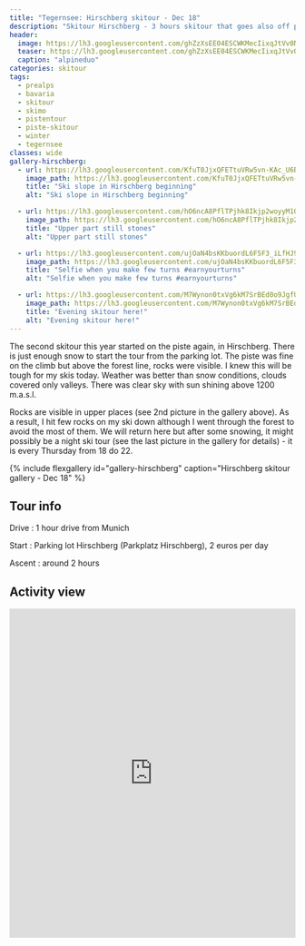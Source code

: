 ```yaml
---
title: "Tegernsee: Hirschberg skitour - Dec 18"
description: "Skitour Hirschberg - 3 hours skitour that goes also off poste"
header:
  image: https://lh3.googleusercontent.com/ghZzXsEE04ESCWKMecIixqJtVv0N6kcqL0uRdGilY2el4VF-_yFGwUZv20UcMvezqQiMxRLeDuUx9Xj-x1t50TvMpakOnu4WSVs_QfQYWabJgBjVyyJLiuCYZa2p8vG6NsZ74Iv_H43HjzHzq4t4vpxwhzlaWDT8niZ_BEcojR83s-EvpfGaLmVUNziCL7HKj-ITSUBxkHDeQ3rXHKv_jCMuhbhIqOWy1BRVdOekO5vbtKZZm21Hzf0qA-ie5fTVKD2IToqWhyk7uv2s7dYegRZ5VzuXZXjXnTOpFKaa6S0JPej9v7Qg9WT9cZhCA8lu0xNMGF0pHbNEvr1ABdF8O1W8fQHOadDePGtsXjd6gspoZdw0YnhKxwF-K3vOE29QVSD0ECVIVxAanlx3Dn7bnb48kQ3Dj5CIaaAp0uq2MNBvMbVLQxnPKiqdZndtnpd-PM8k6NdePv6VGGXkoG4DA6I7ktRQIoPZpdHSYP6s3YwWoIK_qz9KQNZ_duBLSci0ho2RMrYlgjC8fIwQwGta8CKdcajjO4wDInJgZwouZeQQnQHl-3wM9hg2PrPGZVKft1uGv2uTXYDYqHObZMC6upE55RWaSHFTv51NsZDSPCBVkAob-WxSEE-we7fVJqaZA4vlZBSGIQKurolggu3L6-92CnJO9dOpI_lPi8aAMy_j4EmVjWQAVDdtoVM-KeLsqVP7wvExvSO-Qy_wNgo=w2016-h1512-no
  teaser: https://lh3.googleusercontent.com/ghZzXsEE04ESCWKMecIixqJtVv0N6kcqL0uRdGilY2el4VF-_yFGwUZv20UcMvezqQiMxRLeDuUx9Xj-x1t50TvMpakOnu4WSVs_QfQYWabJgBjVyyJLiuCYZa2p8vG6NsZ74Iv_H43HjzHzq4t4vpxwhzlaWDT8niZ_BEcojR83s-EvpfGaLmVUNziCL7HKj-ITSUBxkHDeQ3rXHKv_jCMuhbhIqOWy1BRVdOekO5vbtKZZm21Hzf0qA-ie5fTVKD2IToqWhyk7uv2s7dYegRZ5VzuXZXjXnTOpFKaa6S0JPej9v7Qg9WT9cZhCA8lu0xNMGF0pHbNEvr1ABdF8O1W8fQHOadDePGtsXjd6gspoZdw0YnhKxwF-K3vOE29QVSD0ECVIVxAanlx3Dn7bnb48kQ3Dj5CIaaAp0uq2MNBvMbVLQxnPKiqdZndtnpd-PM8k6NdePv6VGGXkoG4DA6I7ktRQIoPZpdHSYP6s3YwWoIK_qz9KQNZ_duBLSci0ho2RMrYlgjC8fIwQwGta8CKdcajjO4wDInJgZwouZeQQnQHl-3wM9hg2PrPGZVKft1uGv2uTXYDYqHObZMC6upE55RWaSHFTv51NsZDSPCBVkAob-WxSEE-we7fVJqaZA4vlZBSGIQKurolggu3L6-92CnJO9dOpI_lPi8aAMy_j4EmVjWQAVDdtoVM-KeLsqVP7wvExvSO-Qy_wNgo=w2016-h1512-no
  caption: "alpineduo"
categories: skitour
tags:
  - prealps
  - bavaria
  - skitour
  - skimo
  - pistentour
  - piste-skitour
  - winter
  - tegernsee
classes: wide
gallery-hirschberg:
  - url: https://lh3.googleusercontent.com/KfuT0JjxQFETtuVRw5vn-KAc_U6BE_OG8-v5hIXLic79XG3FwGbbK467ydDp465H6NOtiKazKQosd3cE9GPinDwGCHFtI6czCogp3ShEujCtCIlza3X2-7pFw8TgZPYlUdHJ7tZ0vaS2EqdYb9M7TrqeCnE9H86qP5oxhBMn07hCKdaiaou66CvPi90ydkl6_asT6ytD1J0TW-c8Zy3yzsJVFg8_LNum3BDz7DZjILLbxxY-ILvZwER2QQfKnuQR2L7uK1M3rYYAMOlWc81vLiwNGEPMAFFo9gK2Ohe7rJ0b5rQsdPpktJ5fPxwjPiF99kU4GsuFPL1rw7eA9nBjqpbqXHBcuVI72dvg7sxDKzDW5Htgk2_W9rKykTUHCyiVJTSEGZ3xQgp1Ky_2JC6Acwd6WfggMNKQxWv74we49ywmaRDl0VLfcbe55XEAeQEV2c7bKSjU9PXU4MxV5Jl1doTqU74ChV4gjJaiiVC1etzWwL7d02quW7s7fX6b77r5AtPQV-XUlOMfBX5phwgFaJv3gW7ZPx8JpGc1km1BjNx2F9C_e2WU-RxAsyKZ-roVMXVAD706GA2tqJkVP9dpC4I2oLBODHGvZ-6IcPMJRt1FexnVY5pYjQDuL22G7vO1V1H6i1nj0E6GAOfPFKoIo3n79ekYcQ57YWuRYQUIcLZlM1XT5-PmP73Gkp6OmXKdanH7VqGxwyn0hGqIFA0=w1158-h1542-no
    image_path: https://lh3.googleusercontent.com/KfuT0JjxQFETtuVRw5vn-KAc_U6BE_OG8-v5hIXLic79XG3FwGbbK467ydDp465H6NOtiKazKQosd3cE9GPinDwGCHFtI6czCogp3ShEujCtCIlza3X2-7pFw8TgZPYlUdHJ7tZ0vaS2EqdYb9M7TrqeCnE9H86qP5oxhBMn07hCKdaiaou66CvPi90ydkl6_asT6ytD1J0TW-c8Zy3yzsJVFg8_LNum3BDz7DZjILLbxxY-ILvZwER2QQfKnuQR2L7uK1M3rYYAMOlWc81vLiwNGEPMAFFo9gK2Ohe7rJ0b5rQsdPpktJ5fPxwjPiF99kU4GsuFPL1rw7eA9nBjqpbqXHBcuVI72dvg7sxDKzDW5Htgk2_W9rKykTUHCyiVJTSEGZ3xQgp1Ky_2JC6Acwd6WfggMNKQxWv74we49ywmaRDl0VLfcbe55XEAeQEV2c7bKSjU9PXU4MxV5Jl1doTqU74ChV4gjJaiiVC1etzWwL7d02quW7s7fX6b77r5AtPQV-XUlOMfBX5phwgFaJv3gW7ZPx8JpGc1km1BjNx2F9C_e2WU-RxAsyKZ-roVMXVAD706GA2tqJkVP9dpC4I2oLBODHGvZ-6IcPMJRt1FexnVY5pYjQDuL22G7vO1V1H6i1nj0E6GAOfPFKoIo3n79ekYcQ57YWuRYQUIcLZlM1XT5-PmP73Gkp6OmXKdanH7VqGxwyn0hGqIFA0=w300-h400-no
    title: "Ski slope in Hirschberg beginning"
    alt: "Ski slope in Hirschberg beginning"

  - url: https://lh3.googleusercontent.com/hO6ncA8PflTPjhk8Ikjp2woyyM10FJX-yipLN78dkK1HZgsTuzyQSIzLqn1XHO3G04fVGbH32qcIZGBV8AWnn9z22nHKvM_s66F8jt1TUDylTFKPkhyOkjxBJFrt7iRdhxHbaP45Oi1QPCs4jxP-ewRjW5WcpDpzqvs9qzJxkq5rPTwV--wdv_vlVWRIJLT1YTYbOW-cafXGyjMghbDmgCGJuqc_oAz_lyiCQyhApRnxFz5SOsiptCzd3hZyubCETs6o_7ZuIDN6TceEhfdN648pRpkRF4Y5ZZRGNdggtHIhUsjgKRwn1gfqkaAG-gnnPDOIMwGhn3Z5E75SQ-FjHt43e18YtXLdubUDedvTuiuK4_XUCYHFUZBmJVCtSIFm-RJof9Q69rH-F_bbudcMOjgXFuND4V8MufRNbPMw8E36PZ5dAzx-_dg37e6CgPxid3ibwRYwOZsSdD4V4MupUefAF0cmodxdpj9RGvovjvuJrIl6P-jqdNk0l7dtgaEjqfoqyjtq2Cg6ZdHEShpGw6bdfzgxFSVM12PfvrWcXIXhsIMTjUtkgIrMH79H3fm-NrklNpOIuO04lEEhw_skUT3XRu8jEyYRBvTF-sBv38OU97e6T4qQOoixBPvCuGirwSkHRgH7tuPWkQXB2CekswdxRK8fQe5VjOXsqfF_yRJifJdQcZNRyEU7teUPtMbSw-MPcDBpjks9c6t61pA=w1158-h1542-no
    image_path: https://lh3.googleusercontent.com/hO6ncA8PflTPjhk8Ikjp2woyyM10FJX-yipLN78dkK1HZgsTuzyQSIzLqn1XHO3G04fVGbH32qcIZGBV8AWnn9z22nHKvM_s66F8jt1TUDylTFKPkhyOkjxBJFrt7iRdhxHbaP45Oi1QPCs4jxP-ewRjW5WcpDpzqvs9qzJxkq5rPTwV--wdv_vlVWRIJLT1YTYbOW-cafXGyjMghbDmgCGJuqc_oAz_lyiCQyhApRnxFz5SOsiptCzd3hZyubCETs6o_7ZuIDN6TceEhfdN648pRpkRF4Y5ZZRGNdggtHIhUsjgKRwn1gfqkaAG-gnnPDOIMwGhn3Z5E75SQ-FjHt43e18YtXLdubUDedvTuiuK4_XUCYHFUZBmJVCtSIFm-RJof9Q69rH-F_bbudcMOjgXFuND4V8MufRNbPMw8E36PZ5dAzx-_dg37e6CgPxid3ibwRYwOZsSdD4V4MupUefAF0cmodxdpj9RGvovjvuJrIl6P-jqdNk0l7dtgaEjqfoqyjtq2Cg6ZdHEShpGw6bdfzgxFSVM12PfvrWcXIXhsIMTjUtkgIrMH79H3fm-NrklNpOIuO04lEEhw_skUT3XRu8jEyYRBvTF-sBv38OU97e6T4qQOoixBPvCuGirwSkHRgH7tuPWkQXB2CekswdxRK8fQe5VjOXsqfF_yRJifJdQcZNRyEU7teUPtMbSw-MPcDBpjks9c6t61pA=w300-h400-no
    title: "Upper part still stones"
    alt: "Upper part still stones"

  - url: https://lh3.googleusercontent.com/ujOaN4bsKKbuordL6F5F3_iLfHJ9W-f9z6uO6J63ZREiDENCsHWU8F0gdNppD3veztwyaUD7ymhao64HxvHcdf3MrQbQsrVABI1HURp44BPu1TC1vqDl0cFI2hhVWHajUGJjQFyU31_CIY9Q69MkIITBuU_iir9-08w8ukbtQ47IZeH7YlxK-VESQlbyjkFPxf_RAXq3-OeuW7q60lDyz98_EwldaM_F0Wf_5pjR5ncqRTarfu7VubGS8y27O-AEayt_S9uVJJtgx63qFxpJZHtr5yEbqs4GQ97kvA5yw6FnzswkRmveaVdgBYE5Mh9W_6uLSYeyv9HQK7-cxHMx5GCLzud7sQpojQJ4OsRMX6e0L73s5bQ8Grx_oAKMY00I4NVEFA_I3quOt4YoFWJ1Nr_BrLwF8aPkqubHFE7jIaisk3wOwArkRIe8QtpUzN9MB_g3suICcKgengW-YoBIlW9lGvlRygBqTAMqumZ5uI52C3YM-7MfNevxJ24AMpGC3YRdiM1HmWYh8COadLS_9YpDuAoSzekeODr1Yhs8Wn4r45D3rSa1PX-blzuoFL3poGMzah_ZzfMVhnt8A7CyLrgyUv7TCGnL_95ikAe7gtooN2PYcL05C2x2mLf8PznAA-DJknlzgD7lkRzmGeDsSzlemaZvRzYmu6d-62f7nApv_9fgtDpIDQF1vQsMnOmxZA33gEW7fyE3LgnfdmQ=w1158-h1542-no
    image_path: https://lh3.googleusercontent.com/ujOaN4bsKKbuordL6F5F3_iLfHJ9W-f9z6uO6J63ZREiDENCsHWU8F0gdNppD3veztwyaUD7ymhao64HxvHcdf3MrQbQsrVABI1HURp44BPu1TC1vqDl0cFI2hhVWHajUGJjQFyU31_CIY9Q69MkIITBuU_iir9-08w8ukbtQ47IZeH7YlxK-VESQlbyjkFPxf_RAXq3-OeuW7q60lDyz98_EwldaM_F0Wf_5pjR5ncqRTarfu7VubGS8y27O-AEayt_S9uVJJtgx63qFxpJZHtr5yEbqs4GQ97kvA5yw6FnzswkRmveaVdgBYE5Mh9W_6uLSYeyv9HQK7-cxHMx5GCLzud7sQpojQJ4OsRMX6e0L73s5bQ8Grx_oAKMY00I4NVEFA_I3quOt4YoFWJ1Nr_BrLwF8aPkqubHFE7jIaisk3wOwArkRIe8QtpUzN9MB_g3suICcKgengW-YoBIlW9lGvlRygBqTAMqumZ5uI52C3YM-7MfNevxJ24AMpGC3YRdiM1HmWYh8COadLS_9YpDuAoSzekeODr1Yhs8Wn4r45D3rSa1PX-blzuoFL3poGMzah_ZzfMVhnt8A7CyLrgyUv7TCGnL_95ikAe7gtooN2PYcL05C2x2mLf8PznAA-DJknlzgD7lkRzmGeDsSzlemaZvRzYmu6d-62f7nApv_9fgtDpIDQF1vQsMnOmxZA33gEW7fyE3LgnfdmQ=w300-h400-no
    title: "Selfie when you make few turns #earnyourturns"
    alt: "Selfie when you make few turns #earnyourturns"

  - url: https://lh3.googleusercontent.com/M7Wynon0txVg6kM7SrBEd0o9JgfUqqPpGcJbV8YjLksl3PPquzHsNEw2gTUYvA8BxUJCiYaNQCmZxQu2PDUziAlKr8vPGFKbC6RYsFrR_ybecYMpqGh4cwZdNBePUBoadG4DoAPlJ_-H42WGlHizpDs1exxxpyc-g8yjaU3Ixv-t23KIi0ALJRRzhsdVIuYVCZPO4wM8JKkvA2-AWQcQFdWhXkbXYBQSWYIWm37wMc-EtEk2k5jfexl66Xr2DS92l-FKmo9A5ylhNQfC8k7Kxjaa6QgKhhvkc3TGgSRvf9ZBybqT0_DwbOD5feEwH9hQWWAbZ7yyT6GiwIe1arlnsIDKI7bC56rUGgNfZ2Fy9OYcOisH5ptmUzERcFy-jxwbXkw23FkZFJ6GGGbpQ0pe1bXoZmwe8sIgN51RvXrBoCGXksEbONp9d3in1F4NuTobQ7z5LG7Kv7NMStPpTJ8Y0mntRrlQ-z-iBSgYeCnBKh-heOsXQoBzybQtebrIMsERGd5x6OujmrXb1ERsoaFCLP6oy6N7GC6VkeB7Jdm3u87br5DYTNIpAGn8dkObReP8Svvp87KDJYe8MvZR8hLJ66fBhYoRRJB-GAT5Y3O4dUZdEZvnU5aPYKaqVRLsWYQLVIOjK2UduxxzgutU882s00PluXxtlWvw8kOHxI-U69sRX2yOgiIaGNPIM_-Y47FCd_MOnJV4aYUN78Pgq4Q=w1158-h1542-no
    image_path: https://lh3.googleusercontent.com/M7Wynon0txVg6kM7SrBEd0o9JgfUqqPpGcJbV8YjLksl3PPquzHsNEw2gTUYvA8BxUJCiYaNQCmZxQu2PDUziAlKr8vPGFKbC6RYsFrR_ybecYMpqGh4cwZdNBePUBoadG4DoAPlJ_-H42WGlHizpDs1exxxpyc-g8yjaU3Ixv-t23KIi0ALJRRzhsdVIuYVCZPO4wM8JKkvA2-AWQcQFdWhXkbXYBQSWYIWm37wMc-EtEk2k5jfexl66Xr2DS92l-FKmo9A5ylhNQfC8k7Kxjaa6QgKhhvkc3TGgSRvf9ZBybqT0_DwbOD5feEwH9hQWWAbZ7yyT6GiwIe1arlnsIDKI7bC56rUGgNfZ2Fy9OYcOisH5ptmUzERcFy-jxwbXkw23FkZFJ6GGGbpQ0pe1bXoZmwe8sIgN51RvXrBoCGXksEbONp9d3in1F4NuTobQ7z5LG7Kv7NMStPpTJ8Y0mntRrlQ-z-iBSgYeCnBKh-heOsXQoBzybQtebrIMsERGd5x6OujmrXb1ERsoaFCLP6oy6N7GC6VkeB7Jdm3u87br5DYTNIpAGn8dkObReP8Svvp87KDJYe8MvZR8hLJ66fBhYoRRJB-GAT5Y3O4dUZdEZvnU5aPYKaqVRLsWYQLVIOjK2UduxxzgutU882s00PluXxtlWvw8kOHxI-U69sRX2yOgiIaGNPIM_-Y47FCd_MOnJV4aYUN78Pgq4Q=w300-h400-no
    title: "Evening skitour here!"
    alt: "Evening skitour here!"
---
```


The second skitour this year started on the piste again, in Hirschberg. There is just enough snow to start the tour from the parking lot. The piste was fine on the climb but above the forest line, rocks were visible. I knew this will be tough for my skis today. Weather was better than snow conditions, clouds covered only valleys. There was clear sky with sun shining above 1200 m.a.s.l.

Rocks are visible in upper places (see 2nd picture in the gallery above). As a result, I hit few rocks on my ski down although I went through the forest to avoid the most of them. We will return here but after some snowing, it might possibly be a night ski tour (see the last picture in the gallery for details) - it is every Thursday from 18 do 22.


{% include flexgallery id="gallery-hirschberg" caption="Hirschberg skitour gallery - Dec 18" %}

## Tour info

Drive
: 1 hour drive from Munich

Start
: Parking lot Hirschberg (Parkplatz Hirschberg), 2 euros per day

Ascent
: around 2 hours

## Activity view

<iframe src="https://www.komoot.com/tour/53118269/embed?profile=1" width="100%" height="580" frameborder="0" scrolling="no"></iframe>
